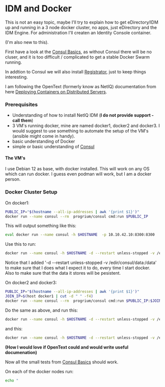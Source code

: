 # IDM and Docker
This is not an easy topic, maybe I'll try to explain how to get eDirectory/IDM up and running in a 3 node docker cluster, no apps, just eDirectory and the IDM Engine. For administration I'll createn an Identity Console container. 

(I'm also new to this).

First have a look at the [Consul Basics](ConsulBasics.md), as without Consul there will be no cluser, and it is too difficult / complicated to get a stable Docker Swarm running. 

In addtion to Consul we will also install [Registrator](https://gliderlabs.github.io/registrator/latest/), just to keep things interesting.

I am following the OpenText (formerly know as NetIQ) documentation from here [Deploying Containers on Distributed Servers](https://www.netiq.com/documentation/identity-manager-48/idm_installing_updating_483/data/t4bk4j6cbno4a.html).


### Prerequisites
- Understanding of how to install NetIQ IDM (**I do not provide support - call them**)
- 3 VM's running docker, mine are named docker1, docker2 and docker3. I would suggest to use something to automate the setup of the VM's (ansible might come in handy).
- basic understanding of Docker
- simple or basic understanding of [Consul](onsulBasics.md)

#### The VM's
I use Debian 12 as base, with docker installed. This will work on any OS which can run docker. I guess even podman will work, but I am a docker person. 


### Docker Cluster Setup

On docker1:
```sh
PUBLIC_IP="$(hostname --all-ip-addresses | awk '{print $1}')"
docker run --name consul --rm  progrium/consul cmd:run $PUBLIC_IP
```

This will output something like this:
```sh
eval docker run --name consul -h $HOSTNAME 	-p 10.10.42.10:8300:8300 	-p 10.10.42.10:8301:8301 	-p 10.10.42.10:8301:8301/udp 	-p 10.10.42.10:8302:8302 	-p 10.10.42.10:8302:8302/udp 	-p 10.10.42.10:8400:8400 	-p 10.10.42.10:8500:8500 	-p 172.17.0.1:53:53 	-p 172.17.0.1:53:53/udp  progrium/consul -server -advertise 10.10.42.10 -bootstrap-expect 3
```

Use this to run:
```sh
docker run --name consul -h $HOSTNAME -d --restart unless-stopped -v /edir/consul/data:/data	-p 10.10.42.10:8300:8300 	-p 10.10.42.10:8301:8301 	-p 10.10.42.10:8301:8301/udp 	-p 10.10.42.10:8302:8302 	-p 10.10.42.10:8302:8302/udp 	-p 10.10.42.10:8400:8400 	-p 10.10.42.10:8500:8500 	-p 172.17.0.1:53:53 	-p 172.17.0.1:53:53/udp  progrium/consul -server -advertise 10.10.42.10 -bootstrap-expect 3
```

Notice that I added '-d --restart unless-stopped -v /edir/consul/data:/data' to make sure that I does what I expect it to do, every time I start docker. Also to make sure that the data it stores will be pesistent.



On docker2 and docker3:
```sh
PUBLIC_IP="$(hostname --all-ip-addresses | awk '{print $1}')"
JOIN_IP=$(host docker1 | cut -d " " -f4)
docker run --name consul --rm  progrium/consul cmd:run $PUBLIC_IP:$JOIN_IP
```

Do the same as above, and run this:
```sh
docker run --name consul -h $HOSTNAME -d --restart unless-stopped -v /edir/consul/data:/data -p 10.10.42.11:8300:8300 	-p 10.10.42.11:8301:8301 	-p 10.10.42.11:8301:8301/udp 	-p 10.10.42.11:8302:8302 	-p 10.10.42.11:8302:8302/udp 	-p 10.10.42.11:8400:8400 	-p 10.10.42.11:8500:8500 	-p 172.17.0.1:53:53 	-p 172.17.0.1:53:53/udp  progrium/consul -server -advertise 10.10.42.11 -join 192.168.1.150
```

and this:
```sh
docker run --name consul -h $HOSTNAME -d --restart unless-stopped -v /edir/consul/data:/data -p 10.10.42.12:8300:8300 	-p 10.10.42.12:8301:8301 	-p 10.10.42.12:8301:8301/udp 	-p 10.10.42.12:8302:8302 	-p 10.10.42.12:8302:8302/udp 	-p 10.10.42.12:8400:8400 	-p 10.10.42.12:8500:8500 	-p 172.17.0.1:53:53 	-p 172.17.0.1:53:53/udp  progrium/consul -server -advertise 10.10.42.12 -join 192.168.1.150
```

**(How I would love if OpenText could and would write useful documenation)**

Now all the small tests from [Consul Basics](ConsulBasics.md) should work.

On each of the docker nodes run:
```sh
echo "
```